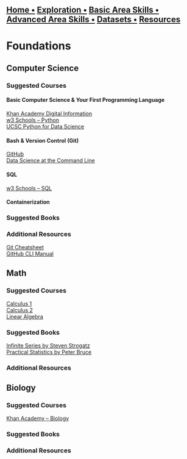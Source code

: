 ## [Home  •](/index.md) [Exploration  •](/exploration.md) [Basic Area Skills   •](/basicskills.md) [Advanced Area Skills   •](/advancedareaskills.md) [Datasets   •](/datasets.md) [Resources](/resources.md)

# Foundations

## Computer Science
### Suggested Courses
#### Basic Computer Science & Your First Programming Language
[Khan Academy Digital Information](https://www.khanacademy.org/computing/ap-computer-science-principles/x2d2f703b37b450a3:digital-information)<br>
[w3 Schools – Python](https://www.w3schools.com/python/default.asp)<br>
[UCSC Python for Data Science](https://www.edx.org/course/python-for-data-science-2?index=product&queryID=d4cc93fac2ec7c90994da2622706b831&position=1)<br>
#### Bash & Version Control (Git)
[GitHub](https://docs.github.com/en/get-started/quickstart)<br>
[Data Science at the Command Line](https://www.datascienceatthecommandline.com/2e/)<br>

#### SQL
[w3 Schools – SQL](https://www.w3schools.com/sql/default.asp) <br>
#### Containerization



### Suggested Books

### Additional Resources
[Git Cheatsheet](https://training.github.com/downloads/github-git-cheat-sheet/)<br>
[GitHub CLI Manual](https://cli.github.com/manual/)<br>

## Math
### Suggested Courses
[Calculus 1](https://www.khanacademy.org/math/calculus-1)<br>
[Calculus 2](https://www.khanacademy.org/math/calculus-2)<br>
[Linear Algebra](https://www.khanacademy.org/math/linear-algebra)<br>

### Suggested Books
[Infinite Series by Steven Strogatz](https://www.amazon.com/Infinite-Powers-Calculus-Reveals-Universe/dp/1328879984) <br>
[Practical Statistics by Peter Bruce](https://www.amazon.com/Practical-Statistics-Data-Scientists-Essential/dp/149207294X/ref=sr_1_1?crid=3SXDBQK5X9WD9&dchild=1&keywords=o%27reilly+statistics&qid=1625168985&sprefix=O%27reilly+Statistics%2Cstripbooks%2C134&sr=8-1) <br>

### Additional Resources



## Biology
### Suggested Courses
[Khan Academy – Biology](https://www.khanacademy.org/science/ap-biology)
### Suggested Books

### Additional Resources
